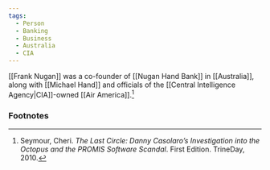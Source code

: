 ```yaml
---
tags:
  - Person
  - Banking
  - Business
  - Australia
  - CIA
---
```


[[Frank Nugan]] was a co-founder of [[Nugan Hand Bank]] in [[Australia]], along with [[Michael Hand]] and officials of the [[Central Intelligence Agency|CIA]]-owned [[Air America]].[^1]

### Footnotes

[^1]: Seymour, Cheri. *The Last Circle: Danny Casolaro’s Investigation into the Octopus and the PROMIS Software Scandal*. First Edition. TrineDay, 2010.